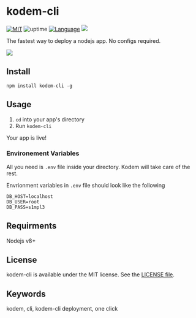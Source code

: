 # kodem-cli
[![MIT](https://img.shields.io/badge/License-MIT-red.svg)](https://opensource.org/licenses/MIT)
![uptime](https://img.shields.io/badge/uptime-100%25-brightgreen)
[![Language](https://img.shields.io/badge/node-10.16.3-green.svg)](https://nodejs.org/)
![](https://img.shields.io/github/package-json/v/thellimist/kodem-cli)

The fastest way to deploy a nodejs app. No configs required.

![](https://media.giphy.com/media/kE3HBoInoFCtIyuM8Y/giphy.gif)

## Install
`npm install kodem-cli -g`

## Usage

1. `cd` into your app's directory
2. Run `kodem-cli` 

Your app is live! 

### Environement Variables

All you need is `.env` file inside your directory. Kodem will take care of the rest. 

Envrionment variables in `.env` file should look like the following

```
DB_HOST=localhost
DB_USER=root
DB_PASS=s1mpl3
```

## Requirments
Nodejs v8+

## License
kodem-cli is available under the MIT license. See the [LICENSE file](https://github.com/thellimist/SwiftRandom/blob/master/LICENSE).

## Keywords
kodem, cli, kodem-cli deployment, one click
